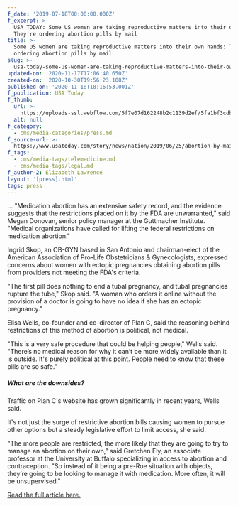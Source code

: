 ```yaml
---
f_date: '2019-07-18T00:00:00.000Z'
f_excerpt: >-
  USA TODAY: Some US women are taking reproductive matters into their own hands:
  They're ordering abortion pills by mail
title: >-
  Some US women are taking reproductive matters into their own hands: They're
  ordering abortion pills by mail
slug: >-
  usa-today-some-us-women-are-taking-reproductive-matters-into-their-own-hands-theyre-ordering-abortion-pills-by-mail
updated-on: '2020-11-17T17:06:40.650Z'
created-on: '2020-10-30T19:56:23.108Z'
published-on: '2020-11-18T18:16:53.001Z'
f_publication: USA Today
f_thumb:
  url: >-
    https://uploads-ssl.webflow.com/5f7e07d162248b2c1139d2ef/5fa1bf3cdb99893bfe3e3d31_USA%20TODAY-%20Some%20US%20women%20.png
  alt: null
f_category:
  - cms/media-categories/press.md
f_source-url: >-
  https://www.usatoday.com/story/news/nation/2019/06/25/abortion-by-mail-foothold-limit-ban-states-access/1512470001/
f_tags:
  - cms/media-tags/telemedicine.md
  - cms/media-tags/legal.md
f_author-2: Elizabeth Lawrence
layout: '[press].html'
tags: press
---
```


… "Medication abortion has an extensive safety record, and the evidence suggests that the restrictions placed on it by the FDA are unwarranted," said Megan Donovan, senior policy manager at the Guttmacher Institute. "Medical organizations have called for lifting the federal restrictions on medication abortion."

Ingrid Skop, an OB-GYN based in San Antonio and chairman-elect of the American Association of Pro-Life Obstetricians & Gynecologists, expressed concerns about women with ectopic pregnancies obtaining abortion pills from providers not meeting the FDA's criteria. 

"The first pill does nothing to end a tubal pregnancy, and tubal pregnancies rupture the tube," Skop said. "A woman who orders it online without the provision of a doctor is going to have no idea if she has an ectopic pregnancy."

Elisa Wells, co-founder and co-director of Plan C, said the reasoning behind restrictions of this method of abortion is political, not medical. 

"This is a very safe procedure that could be helping people," Wells said. "There’s no medical reason for why it can’t be more widely available than it is outside. It's purely political at this point. People need to know that these pills are so safe."

##### **What are the downsides?** 

Traffic on Plan C's website has grown significantly in recent years, Wells said.

It's not just the surge of restrictive abortion bills causing women to pursue other options but a steady legislative effort to limit access, she said.

"The more people are restricted, the more likely that they are going to try to manage an abortion on their own," said Gretchen Ely, an associate professor at the University at Buffalo specializing in access to abortion and contraception. "So instead of it being a pre-Roe situation with objects, they’re going to be looking to manage it with medication. More often, it will be unsupervised." 

[Read the full article here.](https://www.usatoday.com/story/news/nation/2019/06/25/abortion-by-mail-foothold-limit-ban-states-access/1512470001/)
